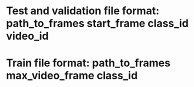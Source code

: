# Test and validation file format: path_to_frames start_frame class_id video_id
# Train file format: path_to_frames max_video_frame class_id 

